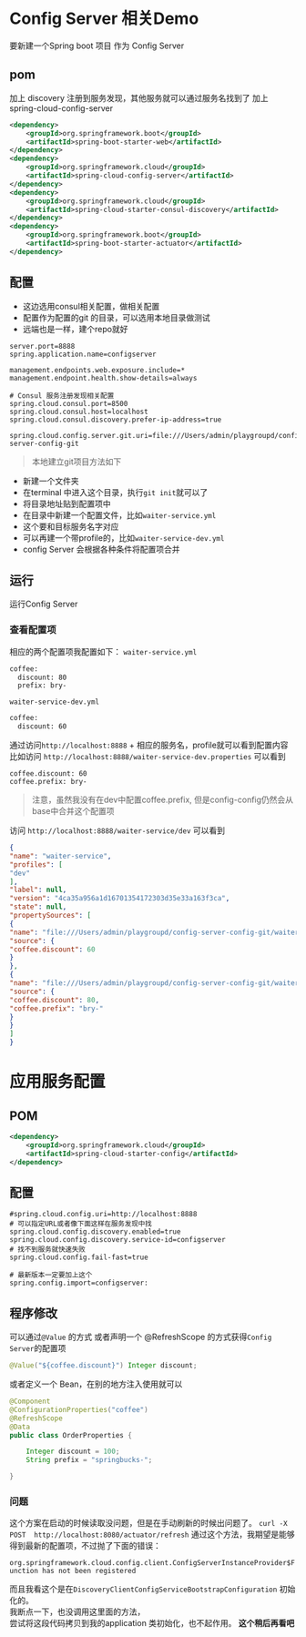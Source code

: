 # Config Server 相关Demo

要新建一个Spring boot 项目 作为 Config Server

## pom
加上 discovery 注册到服务发现，其他服务就可以通过服务名找到了
加上 spring-cloud-config-server
```xml
<dependency>
    <groupId>org.springframework.boot</groupId>
    <artifactId>spring-boot-starter-web</artifactId>
</dependency>
<dependency>
    <groupId>org.springframework.cloud</groupId>
    <artifactId>spring-cloud-config-server</artifactId>
</dependency>
<dependency>
    <groupId>org.springframework.cloud</groupId>
    <artifactId>spring-cloud-starter-consul-discovery</artifactId>
</dependency>
<dependency>
    <groupId>org.springframework.boot</groupId>
    <artifactId>spring-boot-starter-actuator</artifactId>
</dependency>
```
## 配置
* 这边选用consul相关配置，做相关配置
* 配置作为配置的git 的目录，可以选用本地目录做测试  
* 远端也是一样，建个repo就好
```properties
server.port=8888
spring.application.name=configserver

management.endpoints.web.exposure.include=*
management.endpoint.health.show-details=always

# Consul 服务注册发现相关配置
spring.cloud.consul.port=8500
spring.cloud.consul.host=localhost
spring.cloud.consul.discovery.prefer-ip-address=true

spring.cloud.config.server.git.uri=file:///Users/admin/playgroupd/config-server-config-git
```


> 本地建立git项目方法如下
* 新建一个文件夹
* 在terminal 中进入这个目录，执行`git init`就可以了
* 将目录地址贴到配置项中
* 在目录中新建一个配置文件，比如`waiter-service.yml`
 * 这个要和目标服务名字对应
* 可以再建一个带profile的，比如`waiter-service-dev.yml`
 * config Server 会根据各种条件将配置项合并
## 运行
运行Config Server

### 查看配置项
相应的两个配置项我配置如下：
`waiter-service.yml`
```xml
coffee:
  discount: 80
  prefix: bry-
```
`waiter-service-dev.yml`
```xml
coffee:
  discount: 60
```

通过访问`http://localhost:8888` + 相应的服务名，profile就可以看到配置内容
比如访问 `http://localhost:8888/waiter-service-dev.properties` 可以看到
```properties
coffee.discount: 60
coffee.prefix: bry-
```
> 注意，虽然我没有在dev中配置coffee.prefix, 但是config-config仍然会从base中合并这个配置项

访问 `http://localhost:8888/waiter-service/dev` 可以看到
```json
{
"name": "waiter-service",
"profiles": [
"dev"
],
"label": null,
"version": "4ca35a956a1d16701354172303d35e33a163f3ca",
"state": null,
"propertySources": [
{
"name": "file:///Users/admin/playgroupd/config-server-config-git/waiter-service-dev.yml",
"source": {
"coffee.discount": 60
}
},
{
"name": "file:///Users/admin/playgroupd/config-server-config-git/waiter-service.yml",
"source": {
"coffee.discount": 80,
"coffee.prefix": "bry-"
}
}
]
}
```

# 应用服务配置
## POM 
```xml
<dependency>
    <groupId>org.springframework.cloud</groupId>
    <artifactId>spring-cloud-starter-config</artifactId>
</dependency>
```

## 配置
```properties
#spring.cloud.config.uri=http://localhost:8888
# 可以指定URL或者像下面这样在服务发现中找
spring.cloud.config.discovery.enabled=true
spring.cloud.config.discovery.service-id=configserver
# 找不到服务就快速失败
spring.cloud.config.fail-fast=true

# 最新版本一定要加上这个
spring.config.import=configserver:
```

## 程序修改
可以通过`@Value` 的方式 或者声明一个 @RefreshScope 的方式获得`Config Server`的配置项
```java
@Value("${coffee.discount}") Integer discount;
```
或者定义一个 Bean，在别的地方注入使用就可以
```java
@Component
@ConfigurationProperties("coffee")
@RefreshScope
@Data
public class OrderProperties {

    Integer discount = 100;
    String prefix = "springbucks-";

}
```

### 问题
这个方案在启动的时候读取没问题，但是在手动刷新的时候出问题了。
`curl -X POST  http://localhost:8080/actuator/refresh`
通过这个方法，我期望是能够得到最新的配置项，不过抛了下面的错误：

`org.springframework.cloud.config.client.ConfigServerInstanceProvider$Function has not been registered`

而且我看这个是在`DiscoveryClientConfigServiceBootstrapConfiguration` 初始化的。  
我断点一下，也没调用这里面的方法，  
尝试将这段代码拷贝到我的application 类初始化，也不起作用。
**这个稍后再看吧**


